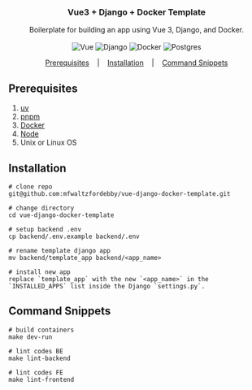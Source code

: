 <h3 align=center>Vue3 + Django + Docker Template</h3>
<p align=center>
  <span>Boilerplate for building an app using Vue 3, Django, and Docker.</span>
  <br>
  <br>
  <img alt="Vue" src="https://img.shields.io/badge/vuejs-%2335495e.svg?style=for-the-badge&logo=vuedotjs&logoColor=%234FC08D">
  <img alt="Django" src="https://img.shields.io/badge/django-%23092E20.svg?style=for-the-badge&logo=django&logoColor=white">
  <img alt="Docker" src="https://img.shields.io/badge/docker-%230db7ed.svg?style=for-the-badge&logo=docker&logoColor=white)">
  <img alt="Postgres" src="https://img.shields.io/badge/postgres-%23316192.svg?style=for-the-badge&logo=postgresql&logoColor=white">
</p>

<p align="center">
  <a href="#prerequisites">Prerequisites</a>
  &nbsp;&nbsp;&nbsp;|&nbsp;&nbsp;&nbsp;
  <a href="#installation">Installation</a>
  &nbsp;&nbsp;&nbsp;|&nbsp;&nbsp;&nbsp;
  <a href="#command-snippets">Command Snippets</a>
</p>

## Prerequisites
1. [uv](https://docs.astral.sh/uv/)
2. [pnpm](https://pnpm.io/)
3. [Docker](https://www.docker.com/)
4. [Node](https://nodejs.org/en)
5. Unix or Linux OS

## Installation
```console
# clone repo
git@github.com:mfwaltzfordebby/vue-django-docker-template.git

# change directory
cd vue-django-docker-template 

# setup backend .env 
cp backend/.env.example backend/.env

# rename template django app
mv backend/template_app backend/<app_name>

# install new app 
replace `template_app` with the new `<app_name>` in the `INSTALLED_APPS` list inside the Django `settings.py`.
```

## Command Snippets
```console
# build containers
make dev-run

# lint codes BE
make lint-backend

# lint codes FE
make lint-frontend
```
